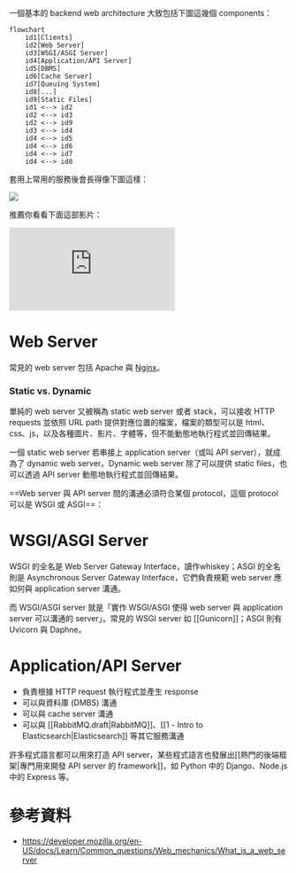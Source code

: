一個基本的 backend web architecture 大致包括下圖這幾個 components：

```mermaid
flowchart
    id1[Clients]
    id2[Web Server]
    id3[WSGI/ASGI Server]
    id4[Application/API Server]
    id5[DBMS]
    id6[Cache Server]
    id7[Queuing System]
    id8[...]
    id9[Static Files]
    id1 <--> id2
    id2 <--> id3
    id2 <--> id9
    id3 <--> id4
    id4 <--> id5
    id4 <--> id6
    id4 <--> id7
    id4 <--> id8
```

套用上常用的服務後會長得像下圖這樣：

![](<https://raw.githubusercontent.com/Jamison-Chen/KM-software/master/img/backend-web-architecture.png>)

推薦你看看下面這部影片：

<iframe style="aspect-ratio: 16/9" src="https://www.youtube.com/embed/YnrgBeIRtvo?si=7KERF5O9YU0cgrcK" title="YouTube video player" frameborder="0" allow="accelerometer; autoplay; clipboard-write; encrypted-media; gyroscope; picture-in-picture; web-share" allowfullscreen></iframe>

# Web Server

常見的 web server 包括 Apache 與 [Nginx](</Services/Nginx.md>)。

### Static vs. Dynamic

單純的 web server 又被稱為 static web server 或者 stack，可以接收 HTTP requests 並依照 URL path 提供對應位置的檔案，檔案的類型可以是 html、css、js，以及各種圖片、影片、字體等，但不能動態地執行程式並回傳結果。

一個 static web server 若串接上 application server（或叫 API server），就成為了 dynamic web server。Dynamic web server 除了可以提供 static files，也可以透過 API server 動態地執行程式並回傳結果。

==Web server 與 API server 間的溝通必須符合某個 protocol，這個 protocol 可以是 WSGI 或 ASGI==：

# WSGI/ASGI Server

WSGI 的全名是 Web Server Gateway Interface，讀作whiskey；ASGI 的全名則是 Asynchronous Server Gateway Interface，它們負責規範 web server 應如何與 application server 溝通。

而 WSGI/ASGI server 就是「實作 WSGI/ASGI 使得 web server 與 application server 可以溝通的 server」。常見的 WSGI server 如 [[Gunicorn]]；ASGI 則有 Uvicorn 與 Daphne。

# Application/API Server

- 負責根據 HTTP request 執行程式並產生 response
- 可以與資料庫 (DMBS) 溝通
- 可以與 cache server 溝通
- 可以與 [[RabbitMQ.draft|RabbitMQ]]、[[1 - Intro to Elasticsearch|Elasticsearch]] 等其它服務溝通

許多程式語言都可以用來打造 API server，某些程式語言也發展出[[熱門的後端框架|專門用來開發 API server 的 framework]]，如 Python 中的 Django、Node.js 中的 Express 等。

# 參考資料

- <https://developer.mozilla.org/en-US/docs/Learn/Common_questions/Web_mechanics/What_is_a_web_server>
